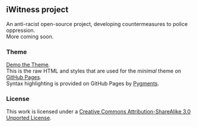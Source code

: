 ## iWitness project

An anti-racist open-source project, developing countermeasures to police oppression.  
More coming soon.  

### Theme

[Demo the Theme](http://orderedlist.github.com/minimal/).  
This is the raw HTML and styles that are used for the *minimal* theme on [GitHub Pages](http://pages.github.com/).  
Syntax highlighting is provided on GitHub Pages by [Pygments](http://pygments.org).  

### License

This work is licensed under a [Creative Commons Attribution-ShareAlike 3.0 Unported License](http://creativecommons.org/licenses/by-sa/3.0/).



